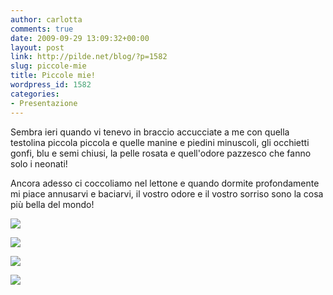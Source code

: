 ```yaml
---
author: carlotta
comments: true
date: 2009-09-29 13:09:32+00:00
layout: post
link: http://pilde.net/blog/?p=1582
slug: piccole-mie
title: Piccole mie!
wordpress_id: 1582
categories:
- Presentazione
---
```


Sembra ieri quando vi tenevo in braccio accucciate a me con quella testolina piccola piccola e quelle manine e piedini minuscoli, gli occhietti gonfi, blu e semi chiusi, la pelle rosata e quell'odore pazzesco che fanno solo i neonati!

Ancora adesso ci coccoliamo nel lettone e quando dormite profondamente mi piace annusarvi e baciarvi, il vostro odore e il vostro sorriso sono la cosa più bella del mondo!

![]({{baseurl}}/uploads/2009/09/marghe1.jpg)




![]({{baseurl}}/uploads/2009/09/marghe2.jpg)




![]({{baseurl}}/uploads/2009/09/mati11.jpg)


![]({{baseurl}}/uploads/2009/09/mati31.jpg)



